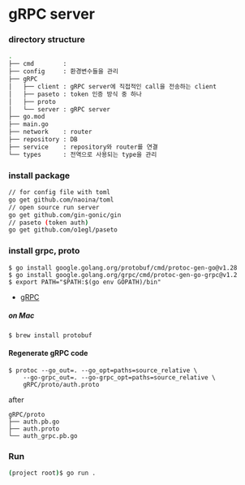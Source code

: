 # gRPC server

### directory structure

```bash
.
├── cmd        : 
├── config     : 환경변수들을 관리
├── gRPC
│   ├── client : gRPC server에 직접적인 call을 전송하는 client
│   ├── paseto : token 인증 방식 중 하나
│   ├── proto
│   └── server : gRPC server
├── go.mod
├── main.go
├── network    : router
├── repository : DB
├── service    : repository와 router를 연결
└── types      : 전역으로 사용되는 type을 관리
```

### install package

```bash
// for config file with toml
go get github.com/naoina/toml
// open source run server
go get github.com/gin-gonic/gin
// paseto (token auth)
go get github.com/o1egl/paseto
```

### install grpc, proto

```
$ go install google.golang.org/protobuf/cmd/protoc-gen-go@v1.28
$ go install google.golang.org/grpc/cmd/protoc-gen-go-grpc@v1.2
$ export PATH="$PATH:$(go env GOPATH)/bin"
```
- [gRPC](https://grpc.io/docs/languages/go/quickstart/)

##### on Mac

```
$ brew install protobuf
```

#### Regenerate gRPC code

```
$ protoc --go_out=. --go_opt=paths=source_relative \
    --go-grpc_out=. --go-grpc_opt=paths=source_relative \
    gRPC/proto/auth.proto
```

after
```
gRPC/proto
├── auth.pb.go
├── auth.proto
└── auth_grpc.pb.go
```

### Run

```bash
(project root)$ go run .
```
